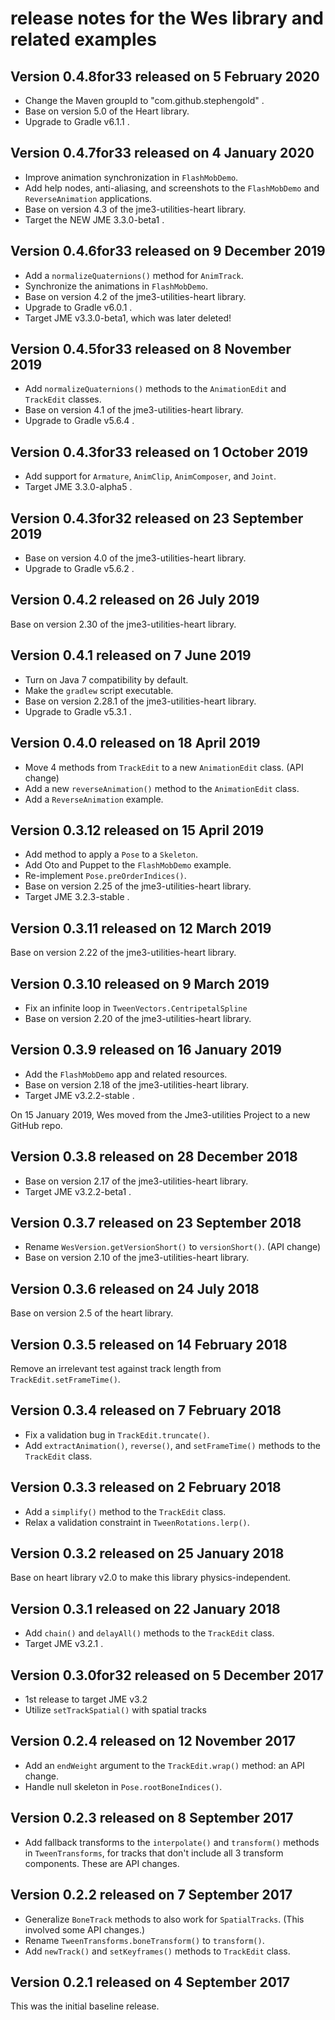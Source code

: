 # release notes for the Wes library and related examples

## Version 0.4.8for33 released on 5 February 2020

 + Change the Maven groupId to "com.github.stephengold" .
 + Base on version 5.0 of the Heart library.
 + Upgrade to Gradle v6.1.1 .

## Version 0.4.7for33 released on 4 January 2020

 + Improve animation synchronization in `FlashMobDemo`.
 + Add help nodes, anti-aliasing, and screenshots to the `FlashMobDemo`
   and `ReverseAnimation` applications.
 + Base on version 4.3 of the jme3-utilities-heart library.
 + Target the NEW JME 3.3.0-beta1 .

## Version 0.4.6for33 released on 9 December 2019

 + Add a `normalizeQuaternions()` method for `AnimTrack`.
 + Synchronize the animations in `FlashMobDemo`.
 + Base on version 4.2 of the jme3-utilities-heart library.
 + Upgrade to Gradle v6.0.1 .
 + Target JME v3.3.0-beta1, which was later deleted!

## Version 0.4.5for33 released on 8 November 2019

 + Add `normalizeQuaternions()` methods to the `AnimationEdit` and
   `TrackEdit` classes.
 + Base on version 4.1 of the jme3-utilities-heart library.
 + Upgrade to Gradle v5.6.4 .

## Version 0.4.3for33 released on 1 October 2019

 + Add support for `Armature`, `AnimClip`, `AnimComposer`, and `Joint`.
 + Target JME 3.3.0-alpha5 .

## Version 0.4.3for32 released on 23 September 2019

 + Base on version 4.0 of the jme3-utilities-heart library.
 + Upgrade to Gradle v5.6.2 .

## Version 0.4.2 released on 26 July 2019

Base on version 2.30 of the jme3-utilities-heart library.

## Version 0.4.1 released on 7 June 2019

 + Turn on Java 7 compatibility by default.
 + Make the `gradlew` script executable.
 + Base on version 2.28.1 of the jme3-utilities-heart library.
 + Upgrade to Gradle v5.3.1 .

## Version 0.4.0 released on 18 April 2019

 + Move 4 methods from `TrackEdit` to a new `AnimationEdit` class. (API change)
 + Add a new `reverseAnimation()` method to the `AnimationEdit` class.
 + Add a `ReverseAnimation` example.

## Version 0.3.12 released on 15 April 2019

 + Add method to apply a `Pose` to a `Skeleton`.
 + Add Oto and Puppet to the `FlashMobDemo` example.
 + Re-implement `Pose.preOrderIndices()`.
 + Base on version 2.25 of the jme3-utilities-heart library.
 + Target JME 3.2.3-stable .

## Version 0.3.11 released on 12 March 2019

Base on version 2.22 of the jme3-utilities-heart library.

## Version 0.3.10 released on 9 March 2019

 + Fix an infinite loop in `TweenVectors.CentripetalSpline`
 + Base on version 2.20 of the jme3-utilities-heart library.

## Version 0.3.9 released on 16 January 2019

 + Add the `FlashMobDemo` app and related resources.
 + Base on version 2.18 of the jme3-utilities-heart library.
 + Target JME v3.2.2-stable .

On 15 January 2019, Wes moved from the Jme3-utilities Project
to a new GitHub repo.

## Version 0.3.8 released on 28 December 2018

 + Base on version 2.17 of the jme3-utilities-heart library.
 + Target JME v3.2.2-beta1 .

## Version 0.3.7 released on 23 September 2018

 + Rename `WesVersion.getVersionShort()` to `versionShort()`. (API change)
 + Base on version 2.10 of the jme3-utilities-heart library.

## Version 0.3.6 released on 24 July 2018

Base on version 2.5 of the heart library.

## Version 0.3.5 released on 14 February 2018

Remove an irrelevant test against track length from
`TrackEdit.setFrameTime()`.

## Version 0.3.4 released on 7 February 2018

 + Fix a validation bug in `TrackEdit.truncate()`.
 + Add `extractAnimation()`, `reverse()`, and `setFrameTime()` methods to the
   `TrackEdit` class.

## Version 0.3.3 released on 2 February 2018

 + Add a `simplify()` method to the `TrackEdit` class.
 + Relax a validation constraint in `TweenRotations.lerp()`.

## Version 0.3.2 released on 25 January 2018

Base on heart library v2.0 to make this library physics-independent.

## Version 0.3.1 released on 22 January 2018

 + Add `chain()` and `delayAll()` methods to the `TrackEdit` class.
 + Target JME v3.2.1 .

## Version 0.3.0for32 released on 5 December 2017

 + 1st release to target JME v3.2
 + Utilize `setTrackSpatial()` with spatial tracks

## Version 0.2.4 released on 12 November 2017

 + Add an `endWeight` argument to the `TrackEdit.wrap()` method: an API change.
 + Handle null skeleton in `Pose.rootBoneIndices()`.

## Version 0.2.3 released on 8 September 2017

 + Add fallback transforms to the `interpolate()` and `transform()` methods in
   `TweenTransforms`, for tracks that don't include all 3 transform components.
   These are API changes.

## Version 0.2.2 released on 7 September 2017

 + Generalize `BoneTrack` methods to also work for `SpatialTracks`. (This involved
   some API changes.)
 + Rename `TweenTransforms.boneTransform()` to `transform()`.
 + Add `newTrack()` and `setKeyframes()` methods to `TrackEdit` class.

## Version 0.2.1 released on 4 September 2017

This was the initial baseline release.